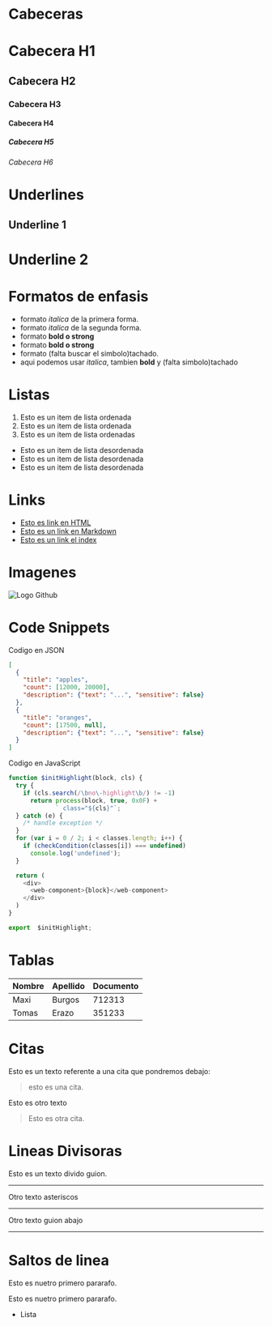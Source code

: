 # Cabeceras
# Cabecera H1
## Cabecera H2
### Cabecera H3
#### Cabecera H4
##### Cabecera H5
###### Cabecera H6

# Underlines
Underline 1
------------

Underline 2
============

# Formatos de enfasis
- formato *italica* de la primera forma. 
- formato _italica_ de la segunda forma.
- formato **bold o strong**
- formato __bold o strong__
- formato (falta buscar el simbolo)tachado.
- aqui podemos usar *italica*, tambien **bold** y 
(falta simbolo)tachado

# Listas 
1. Esto es un item de lista ordenada
2. Esto es un item de lista ordenada
3. Esto es un item de lista ordenadas
- Esto es un item de lista desordenada 
- Esto es un item de lista desordenada 
- Esto es un item de lista desordenada 

# Links
- <a href="http://www.google.com">Esto es link en HTML</a>
- [Esto es un link en Markdown](http://www.google.com)
- [Esto es un link el index](index.html)

# Imagenes
![Logo Github](https://dc722jrlp2zu8.cloudfront.net/media/uploads/2020/08/07/golang.png)

# Code Snippets
Codigo en JSON
```JSON
[
  {
    "title": "apples",
    "count": [12000, 20000],
    "description": {"text": "...", "sensitive": false}
  },
  {
    "title": "oranges",
    "count": [17500, null],
    "description": {"text": "...", "sensitive": false}
  }
]
```
Codigo en JavaScript
```JavaScript
function $initHighlight(block, cls) {
  try {
    if (cls.search(/\bno\-highlight\b/) != -1)
      return process(block, true, 0x0F) +
             ` class="${cls}"`;
  } catch (e) {
    /* handle exception */
  }
  for (var i = 0 / 2; i < classes.length; i++) {
    if (checkCondition(classes[i]) === undefined)
      console.log('undefined');
  }

  return (
    <div>
      <web-component>{block}</web-component>
    </div>
  )
}

export  $initHighlight;
```

# Tablas
| Nombre | Apellido | Documento |
| ------ | -------- |-----------|
| Maxi | Burgos | 712313 | 
| Tomas | Erazo | 351233 |

# Citas
Esto es un texto referente a una cita que pondremos debajo:
> esto es una cita.

Esto es otro texto
>Esto es otra cita. 

# Lineas Divisoras
Esto es un texto divido guion.

---
Otro texto asteriscos

***
Otro texto guion abajo

___

# Saltos de linea
Esto es nuetro primero pararafo.

Esto es nuetro primero pararafo.
 - Lista
